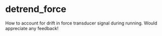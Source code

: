 # detrend_force
How to account for drift in force transducer signal during running. Would appreciate any feedback!
